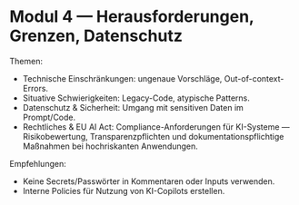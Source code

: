 # Modul 4 — Herausforderungen, Grenzen, Datenschutz

Themen:
- Technische Einschränkungen: ungenaue Vorschläge, Out-of-context-Errors.
- Situative Schwierigkeiten: Legacy-Code, atypische Patterns.
- Datenschutz & Sicherheit: Umgang mit sensitiven Daten im Prompt/Code.
- Rechtliches & EU AI Act: Compliance-Anforderungen für KI-Systeme — Risikobewertung, Transparenzpflichten und dokumentationspflichtige Maßnahmen bei hochriskanten Anwendungen.

Empfehlungen:
- Keine Secrets/Passwörter in Kommentaren oder Inputs verwenden.
- Interne Policies für Nutzung von KI-Copilots erstellen.